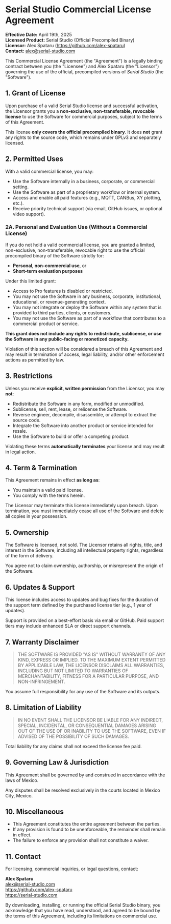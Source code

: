 # Serial Studio Commercial License Agreement

**Effective Date:** April 19th, 2025  
**Licensed Product:** Serial Studio (Official Precompiled Binary)  
**Licensor:** Alex Spataru (<https://github.com/alex-spataru>)  
**Contact:** alex@serial-studio.com

This Commercial License Agreement (the "Agreement") is a legally binding contract between you (the "Licensee") and Alex Spataru (the "Licensor") governing the use of the official, precompiled versions of *Serial Studio* (the "Software").

## 1. Grant of License

Upon purchase of a valid Serial Studio license and successful activation, the Licensor grants you a **non-exclusive, non-transferable, revocable license** to use the Software for commercial purposes, subject to the terms of this Agreement.

This license **only covers the official precompiled binary**. It does **not** grant any rights to the source code, which remains under GPLv3 and separately licensed.

## 2. Permitted Uses

With a valid commercial license, you may:

- Use the Software internally in a business, corporate, or commercial setting.
- Use the Software as part of a proprietary workflow or internal system.
- Access and enable all paid features (e.g., MQTT, CANBus, XY plotting, etc.).
- Receive priority technical support (via email, GitHub issues, or optional video support).

### 2A. Personal and Evaluation Use (Without a Commercial License)

If you do not hold a valid commercial license, you are granted a limited, non-exclusive, non-transferable, revocable right to use the official precompiled binary of the Software strictly for:

- **Personal, non-commercial use**, or
- **Short-term evaluation purposes**

Under this limited grant:

- Access to Pro features is disabled or restricted.
- You may not use the Software in any business, corporate, institutional, educational, or revenue-generating context.
- You may not integrate or deploy the Software within any system that is provided to third parties, clients, or customers.
- You may not use the Software as part of a workflow that contributes to a commercial product or service.

**This grant does not include any rights to redistribute, sublicense, or use the Software in any public-facing or monetized capacity.**

Violation of this section will be considered a breach of this Agreement and may result in termination of access, legal liability, and/or other enforcement actions as permitted by law.

## 3. Restrictions

Unless you receive **explicit, written permission** from the Licensor, you may **not**:

- Redistribute the Software in any form, modified or unmodified.
- Sublicense, sell, rent, lease, or relicense the Software.
- Reverse engineer, decompile, disassemble, or attempt to extract the source code.
- Integrate the Software into another product or service intended for resale.
- Use the Software to build or offer a competing product.

Violating these terms **automatically terminates** your license and may result in legal action.

## 4. Term & Termination

This Agreement remains in effect **as long as**:

- You maintain a valid paid license.
- You comply with the terms herein.

The Licensor may terminate this license immediately upon breach. Upon termination, you must immediately cease all use of the Software and delete all copies in your possession.

## 5. Ownership

The Software is licensed, not sold. The Licensor retains all rights, title, and interest in the Software, including all intellectual property rights, regardless of the form of delivery.

You agree not to claim ownership, authorship, or misrepresent the origin of the Software.

## 6. Updates & Support

This license includes access to updates and bug fixes for the duration of the support term defined by the purchased license tier (e.g., 1 year of updates).

Support is provided on a best-effort basis via email or GitHub. Paid support tiers may include enhanced SLA or direct support channels.

## 7. Warranty Disclaimer

> THE SOFTWARE IS PROVIDED "AS IS" WITHOUT WARRANTY OF ANY KIND, EXPRESS OR IMPLIED. TO THE MAXIMUM EXTENT PERMITTED BY APPLICABLE LAW, THE LICENSOR DISCLAIMS ALL WARRANTIES, INCLUDING BUT NOT LIMITED TO WARRANTIES OF MERCHANTABILITY, FITNESS FOR A PARTICULAR PURPOSE, AND NON-INFRINGEMENT.

You assume full responsibility for any use of the Software and its outputs.

## 8. Limitation of Liability

> IN NO EVENT SHALL THE LICENSOR BE LIABLE FOR ANY INDIRECT, SPECIAL, INCIDENTAL, OR CONSEQUENTIAL DAMAGES ARISING OUT OF THE USE OF OR INABILITY TO USE THE SOFTWARE, EVEN IF ADVISED OF THE POSSIBILITY OF SUCH DAMAGES.

Total liability for any claims shall not exceed the license fee paid.

## 9. Governing Law & Jurisdiction

This Agreement shall be governed by and construed in accordance with the laws of Mexico.

Any disputes shall be resolved exclusively in the courts located in Mexico City, Mexico.

## 10. Miscellaneous

- This Agreement constitutes the entire agreement between the parties.
- If any provision is found to be unenforceable, the remainder shall remain in effect.
- The failure to enforce any provision shall not constitute a waiver.

## 11. Contact

For licensing, commercial inquiries, or legal questions, contact:

**Alex Spataru**  
<alex@serial-studio.com>  
<https://github.com/alex-spataru>  
<https://serial-studio.com>

By downloading, installing, or running the official Serial Studio binary, you acknowledge that you have read, understood, and agreed to be bound by the terms of this Agreement, including its limitations on commercial use.
